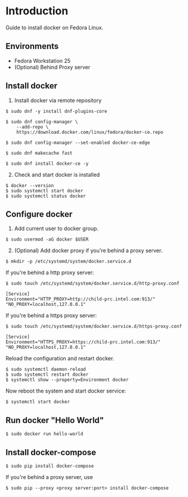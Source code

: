 # Introduction
Guide to install docker on Fedora Linux.

## Environments
* Fedora Workstation 25
* (Optional) Behind Proxy server

## Install docker
1. Install docker via remote repository
```
$ sudo dnf -y install dnf-plugins-core

$ sudo dnf config-manager \
    --add-repo \
    https://download.docker.com/linux/fedora/docker-ce.repo

$ sudo dnf config-manager --set-enabled docker-ce-edge    

$ sudo dnf makecache fast

$ sudo dnf install docker-ce -y

```

2. Check and start docker is installed

```
$ docker --version
$ sudo systemctl start docker
$ sudo systemctl status docker
```

## Configure docker
1. Add current user to docker group.
```
$ sudo usermod -aG docker $USER
```

2. (Optional) Add docker proxy if you're behind a proxy server.
```
$ mkdir -p /etc/systemd/system/docker.service.d
```

If you're behind a http proxy server:
```
$ sudo touch /etc/systemd/system/docker.service.d/http-proxy.conf

[Service]
Environment="HTTP_PROXY=http://child-prc.intel.com:913/" "NO_PROXY=localhost,127.0.0.1"
```

If you're behind a https proxy server:
```
$ sudo touch /etc/systemd/system/docker.service.d/https-proxy.conf

[Service]
Environment="HTTPS_PROXY=https://child-prc.intel.com:913/" "NO_PROXY=localhost,127.0.0.1"
```

Reload the configuration and restart docker.
```
$ sudo systemctl daemon-reload
$ sudo systemctl restart docker
$ systemctl show --property=Environment docker
```

Now reboot the system and start docker service:
```
$ systemctl start docker
```

## Run docker "Hello World"
```
$ sudo docker run hello-world
```

## Install docker-compose
```
$ sudo pip install docker-compose
```

If you're behind a proxy server, use
```
$ sudo pip --proxy <proxy server:port> install docker-compose
```
